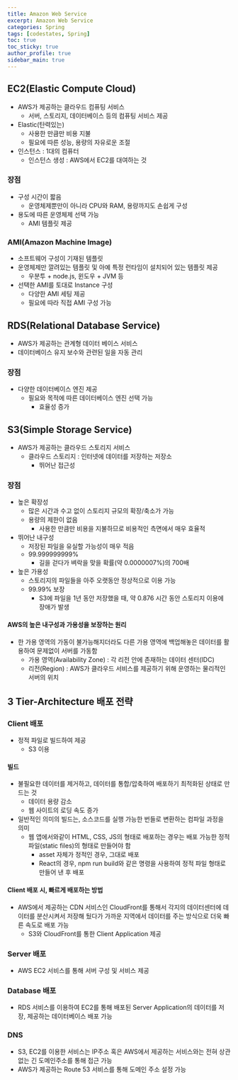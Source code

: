 ```yaml
---
title: Amazon Web Service
excerpt: Amazon Web Service
categories: Spring
tags: [codestates, Spring]
toc: true
toc_sticky: true
author_profile: true
sidebar_main: true
---
```

## EC2(Elastic Compute Cloud)
- AWS가 제공하는 클라우드 컴퓨팅 서비스
  - 서버, 스토리지, 데이터베이스 등의 컴퓨팅 서비스 제공
- Elastic(탄력있는)
  - 사용한 만큼만 비용 지불
  - 필요에 따른 성능, 용량의 자유로운 조절
- 인스턴스 : 1대의 컴퓨터
  - 인스턴스 생성 : AWS에서 EC2를 대여하는 것

### 장점
- 구성 시간이 짧음
  - 운영체제뿐만이 아니라 CPU와 RAM, 용량까지도 손쉽게 구성
- 용도에 따른 운영체제 선택 가능
  - AMI 템플릿 제공

### AMI(Amazon Machine Image)
- 소프트웨어 구성이 기재된 템플릿
- 운영체제만 깔려있는 템플릿 및 아예 특정 런타임이 설치되어 있는 템플릿 제공
  - 우분투 + node.js, 윈도우 + JVM 등
- 선택한 AMI를 토대로 Instance 구성
  - 다양한 AMI 세팅 제공
  - 필요에 따라 직접 AMI 구성 가능

## RDS(Relational Database Service)
- AWS가 제공하는 관계형 데이터 베이스 서비스
- 데이터베이스 유지 보수와 관련된 일을 자동 관리

### 장점
- 다양한 데이터베이스 엔진 제공
  - 필요와 목적에 따른 데이터베이스 엔진 선택 가능
    - 효율성 증가

## S3(Simple Storage Service)
- AWS가 제공하는 클라우드 스토리지 서비스
  - 클라우드 스토리지 : 인터넷에 데이터를 저장하는 저장소
    - 뛰어난 접근성

### 장점
- 높은 확장성
  - 많은 시간과 수고 없이 스토리지 규모의 확장/축소가 가능
  - 용량의 제한이 없음
    - 사용한 만큼만 비용을 지불하므로 비용적인 측면에서 매우 효율적
- 뛰어난 내구성
  - 저장된 파일을 유실할 가능성이 매우 적음
  - 99.999999999%
    - 길을 걷다가 벼락을 맞을 확률(약 0.0000007%)의 700배
- 높은 가용성
  - 스토리지의 파일들을 아주 오랫동안 정상적으로 이용 가능
  - 99.99% 보장
    - S3에 파일을 1년 동안 저장했을 때, 약 0.876 시간 동안 스토리지 이용에 장애가 발생

#### AWS의 높은 내구성과 가용성을 보장하는 원리
- 한 가용 영역의 가동이 불가능해지더라도 다른 가용 영역에 백업해놓은 데이터를 활용하여 문제없이 서버를 가동함
  - 가용 영역(Availability Zone) : 각 리전 안에 존재하는 데이터 센터(IDC)
  - 리전(Region) : AWS가 클라우드 서비스를 제공하기 위해 운영하는 물리적인 서버의 위치

## 3 Tier-Architecture 배포 전략

### Client 배포
- 정적 파일로 빌드하여 제공
  - S3 이용

#### 빌드
- 불필요한 데이터를 제거하고, 데이터를 통합/압축하여 배포하기 최적화된 상태로 만드는 것
  - 데이터 용량 감소
  - 웹 사이트의 로딩 속도 증가
- 일반적인 의미의 빌드는, 소스코드를 실행 가능한 번들로 변환하는 컴파일 과정을 의미
  - 웹 앱에서와같이 HTML, CSS, JS의 형태로 배포하는 경우는 배포 가능한 정적 파일(static files)의 형태로 만들어야 함
    - asset 자체가 정적인 경우, 그대로 배포
    -  React의 경우, npm run build와 같은 명령을 사용하여 정적 파일 형태로 만들어 낸 후 배포

#### Client 배포 시, 빠르게 배포하는 방법
- AWS에서 제공하는 CDN 서비스인 CloudFront를 통해서 각지의 데이터센터에 데이터를 분산시켜서 저장해 뒀다가 가까운 지역에서 데이터를 주는 방식으로 더욱 빠른 속도로 배포 가능
  - S3와 CloudFront를 통한 Client Application 제공

### Server 배포
- AWS EC2 서비스를 통해 서버 구성 및 서비스 제공

### Database 배포
- RDS 서비스를 이용하여 EC2를 통해 배포된 Server Application의 데이터를 저장, 제공하는 데이터베이스 배포 가능

### DNS
- S3, EC2를 이용한 서비스는 IP주소 혹은 AWS에서 제공하는 서비스와는 전혀 상관없는 긴 도메인주소를 통해 접근 가능
- AWS가 제공하는 Route 53 서비스를 통해 도메인 주소 설정 가능
